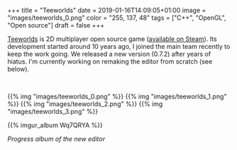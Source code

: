 +++
title = "Teeworlds"
date = 2019-01-16T14:09:05+01:00
image = "images/teeworlds_0.png"
color = "255, 137, 48"
tags = ["C++", "OpenGL", "Open source"]
draft = false
+++

[Teeworlds](https://teeworlds.com) is 2D multiplayer open source game ([available on Steam](https://store.steampowered.com/app/380840/Teeworlds/)).
Its development started around 10 years ago, I joined the main team recently to keep the work going. We released a new version (0.7.2) after years of hiatus.
I'm currently working on remaking the editor from scratch (see below).

<br>

{{% img "images/teeworlds_0.png" %}}
{{% img "images/teeworlds_1.png" %}}
{{% img "images/teeworlds_2.png" %}}
{{% img "images/teeworlds_3.png" %}}

{{% imgur_album Wq7QRYA %}}

*Progress album of the new editor*